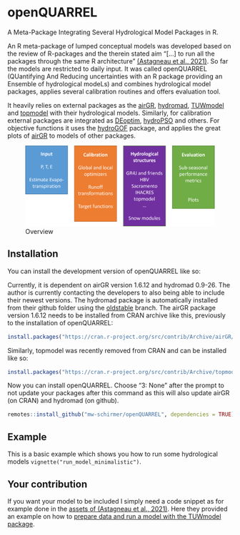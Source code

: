 
<!-- README.md is generated from README.Rmd. Please edit that file -->

# openQUARREL

<!-- badges: start -->

<!-- badges: end -->

A Meta-Package Integrating Several Hydrological Model Packages in R.

An R meta-package of lumped conceptual models was developed based on the
review of R-packages and the therein stated aim “\[…\] to run all the
packages through the same R architecture” [(Astagneau et al.,
2021)](https://doi.org/10.5194/hess-25-3937-2021). So far the models are
restricted to daily input. It was called openQUARREL (QUantifying And
Reducing uncertainties with an R package providing an Ensemble of
hydrological modeLs) and combines hydrological model packages, applies
several calibration routines and offers evaluation tool.

It heavily relies on external packages as the
[airGR](https://hydrogr.github.io/airGR/index.html),
[hydromad](https://hydromad.github.io/index.html),
[TUWmodel](https://rdrr.io/cran/TUWmodel/man/TUWmodel.html) and
[topmodel](https://github.com/ICHydro/topmodel) with their hydrological
models. Similarly, for calibration external packages are integrated as
[DEoptim](https://cran.r-project.org/web/packages/DEoptim/index.html),
[hydroPSO](https://github.com/hzambran/hydroPSO) and others. For
objective functions it uses the
[hydroGOF](https://cran.r-project.org/web/packages/hydroGOF/index.html)
package, and applies the great plots of
[airGR](https://hydrogr.github.io/airGR/index.html) to models of other
packages.

<figure>
<img src="man/figures/openQUARREL_overview.png" alt="Overview" />
<figcaption aria-hidden="true">Overview</figcaption>
</figure>

## Installation

You can install the development version of openQUARREL like so:

Currently, it is dependent on airGR version 1.6.12 and hydromad 0.9-26.
The author is currently contacting the developers to also being able to
include their newest versions. The hydromad package is automatically
installed from their github folder using the
[oldstable](https://github.com/hydromad/hydromad/tree/oldstable) branch.
The airGR package version 1.6.12 needs to be installed from CRAN archive
like this, previously to the installation of openQUARREL:

``` r
install.packages("https://cran.r-project.org/src/contrib/Archive/airGR/airGR_1.6.12.tar.gz", repos = NULL, type = "source")
```

Similarly, topmodel was recently removed from CRAN and can be installed
like so:

``` r
install.packages("https://cran.r-project.org/src/contrib/Archive/topmodel/topmodel_0.7.5.tar.gz", repos = NULL, type = "source")
```

Now you can install openQUARREL. Choose “3: None” after the prompt to
not update your packages after this command as this will also update
airGR (on CRAN) and hydromad (on github).

``` r
remotes::install_github("mw-schirmer/openQUARREL", dependencies = TRUE)
```

## Example

This is a basic example which shows you how to run some hydrological
models `vignette("run_model_minimalistic")`.

## Your contribution

If you want your model to be included I simply need a code snippet as
for example done in the [assets of (Astagneau et al.,
2021)](https://github.com/hydroGR/hydroModPkgR-article). Here they
provided an example on how to [prepare data and run a model with the
TUWmodel
package](https://github.com/hydroGR/hydroModPkgR-article/blob/master/hydromad_mountainous.R).
